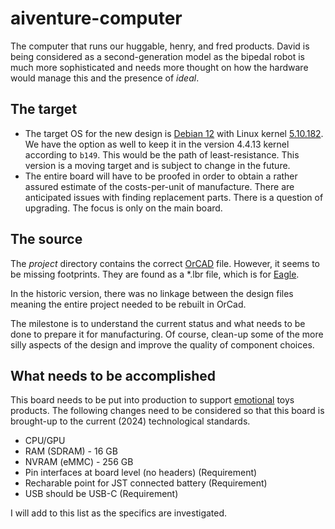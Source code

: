 # aiventure-computer

The computer that runs our huggable, henry, and fred products. David is being considered as a second-generation model as the bipedal robot is much more sophisticated and needs more thought on how the hardware would manage this and the presence of _ideal_.

## The target

* The target OS for the new design is <a href="https://debian.org" target="_blank">Debian 12</a> with Linux kernel <a href="https://cdn.kernel.org/pub/linux/kernel/v5.x/linux-5.10.182.tar.xz" target="_blank">5.10.182</a>. We have the option as well to keep it in the version 4.4.13 kernel according to `b149`. This would be the path of least-resistance. This version is a moving target and is subject to change in the future.
* The entire board will have to be proofed in order to obtain a rather assured estimate of the costs-per-unit of manufacture. There are anticipated issues with finding replacement parts. There is a question of upgrading. The focus is only on the main board.

## The source
The _project_ directory contains the correct <a href="http://www.orcad.com/" target="_blank">OrCAD</a> file. However, it seems to be missing footprints. They are found as a *.lbr file, which is for <a href="https://www.autodesk.com/products/eagle/free-download" target="_blank">Eagle</a>.

In the historic version, there was no linkage between the design files meaning the entire project needed to be rebuilt in OrCad.

The milestone is to understand the current status and what needs to be done to prepare it for manufacturing. Of course, clean-up some of the more silly aspects of the design and improve the quality of component choices.

## What needs to be accomplished

This board needs to be put into production to support [emotional](https://emotional.toys) toys products. The following changes need to be considered so that this board is brought-up to the current (2024) technological standards.

* CPU/GPU
* RAM (SDRAM) - 16 GB
* NVRAM (eMMC) - 256 GB
* Pin interfaces at board level (no headers) (Requirement)
* Recharable point for JST connected battery (Requirement)
* USB should be USB-C (Requirement)

I will add to this list as the specifics are investigated.
